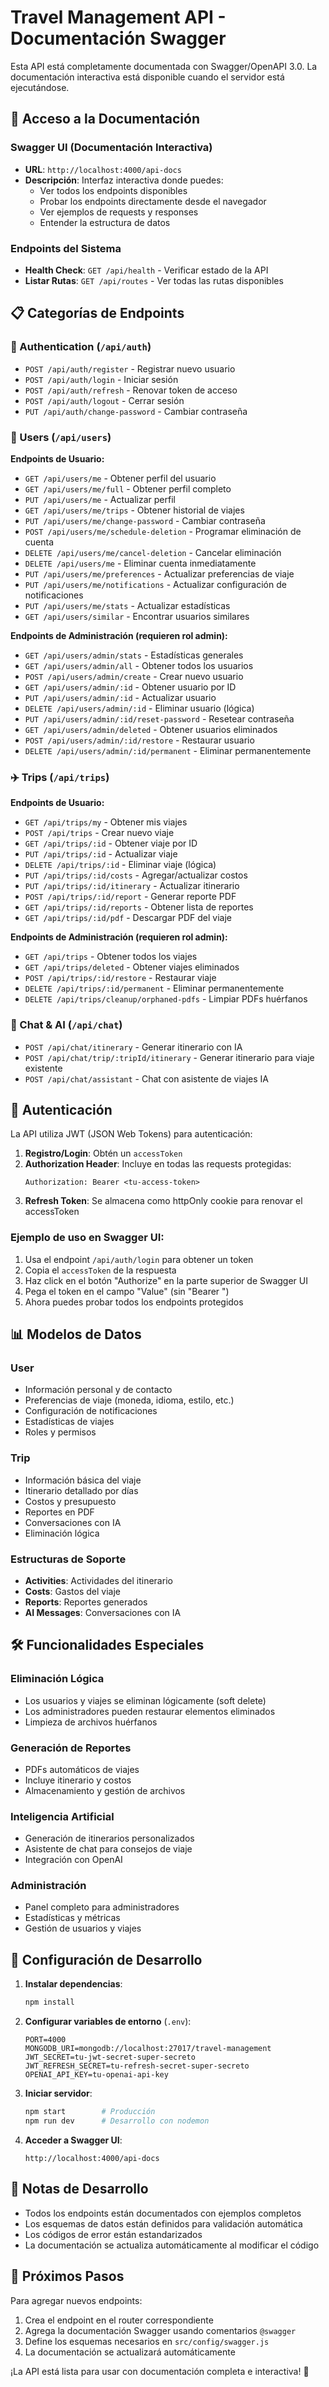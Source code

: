 # Travel Management API - Documentación Swagger

Esta API está completamente documentada con Swagger/OpenAPI 3.0. La documentación interactiva está disponible cuando el servidor está ejecutándose.

## 🚀 Acceso a la Documentación

### Swagger UI (Documentación Interactiva)
- **URL**: `http://localhost:4000/api-docs`
- **Descripción**: Interfaz interactiva donde puedes:
  - Ver todos los endpoints disponibles
  - Probar los endpoints directamente desde el navegador
  - Ver ejemplos de requests y responses
  - Entender la estructura de datos

### Endpoints del Sistema
- **Health Check**: `GET /api/health` - Verificar estado de la API
- **Listar Rutas**: `GET /api/routes` - Ver todas las rutas disponibles

## 📋 Categorías de Endpoints

### 🔐 Authentication (`/api/auth`)
- `POST /api/auth/register` - Registrar nuevo usuario
- `POST /api/auth/login` - Iniciar sesión
- `POST /api/auth/refresh` - Renovar token de acceso
- `POST /api/auth/logout` - Cerrar sesión
- `PUT /api/auth/change-password` - Cambiar contraseña

### 👤 Users (`/api/users`)
**Endpoints de Usuario:**
- `GET /api/users/me` - Obtener perfil del usuario
- `GET /api/users/me/full` - Obtener perfil completo
- `PUT /api/users/me` - Actualizar perfil
- `GET /api/users/me/trips` - Obtener historial de viajes
- `PUT /api/users/me/change-password` - Cambiar contraseña
- `POST /api/users/me/schedule-deletion` - Programar eliminación de cuenta
- `DELETE /api/users/me/cancel-deletion` - Cancelar eliminación
- `DELETE /api/users/me` - Eliminar cuenta inmediatamente
- `PUT /api/users/me/preferences` - Actualizar preferencias de viaje
- `PUT /api/users/me/notifications` - Actualizar configuración de notificaciones
- `PUT /api/users/me/stats` - Actualizar estadísticas
- `GET /api/users/similar` - Encontrar usuarios similares

**Endpoints de Administración (requieren rol admin):**
- `GET /api/users/admin/stats` - Estadísticas generales
- `GET /api/users/admin/all` - Obtener todos los usuarios
- `POST /api/users/admin/create` - Crear nuevo usuario
- `GET /api/users/admin/:id` - Obtener usuario por ID
- `PUT /api/users/admin/:id` - Actualizar usuario
- `DELETE /api/users/admin/:id` - Eliminar usuario (lógica)
- `PUT /api/users/admin/:id/reset-password` - Resetear contraseña
- `GET /api/users/admin/deleted` - Obtener usuarios eliminados
- `POST /api/users/admin/:id/restore` - Restaurar usuario
- `DELETE /api/users/admin/:id/permanent` - Eliminar permanentemente

### ✈️ Trips (`/api/trips`)
**Endpoints de Usuario:**
- `GET /api/trips/my` - Obtener mis viajes
- `POST /api/trips` - Crear nuevo viaje
- `GET /api/trips/:id` - Obtener viaje por ID
- `PUT /api/trips/:id` - Actualizar viaje
- `DELETE /api/trips/:id` - Eliminar viaje (lógica)
- `PUT /api/trips/:id/costs` - Agregar/actualizar costos
- `PUT /api/trips/:id/itinerary` - Actualizar itinerario
- `POST /api/trips/:id/report` - Generar reporte PDF
- `GET /api/trips/:id/reports` - Obtener lista de reportes
- `GET /api/trips/:id/pdf` - Descargar PDF del viaje

**Endpoints de Administración (requieren rol admin):**
- `GET /api/trips` - Obtener todos los viajes
- `GET /api/trips/deleted` - Obtener viajes eliminados
- `POST /api/trips/:id/restore` - Restaurar viaje
- `DELETE /api/trips/:id/permanent` - Eliminar permanentemente
- `DELETE /api/trips/cleanup/orphaned-pdfs` - Limpiar PDFs huérfanos

### 🤖 Chat & AI (`/api/chat`)
- `POST /api/chat/itinerary` - Generar itinerario con IA
- `POST /api/chat/trip/:tripId/itinerary` - Generar itinerario para viaje existente
- `POST /api/chat/assistant` - Chat con asistente de viajes IA

## 🔑 Autenticación

La API utiliza JWT (JSON Web Tokens) para autenticación:

1. **Registro/Login**: Obtén un `accessToken`
2. **Authorization Header**: Incluye en todas las requests protegidas:
   ```
   Authorization: Bearer <tu-access-token>
   ```
3. **Refresh Token**: Se almacena como httpOnly cookie para renovar el accessToken

### Ejemplo de uso en Swagger UI:
1. Usa el endpoint `/api/auth/login` para obtener un token
2. Copia el `accessToken` de la respuesta
3. Haz click en el botón "Authorize" en la parte superior de Swagger UI
4. Pega el token en el campo "Value" (sin "Bearer ")
5. Ahora puedes probar todos los endpoints protegidos

## 📊 Modelos de Datos

### User
- Información personal y de contacto
- Preferencias de viaje (moneda, idioma, estilo, etc.)
- Configuración de notificaciones
- Estadísticas de viajes
- Roles y permisos

### Trip
- Información básica del viaje
- Itinerario detallado por días
- Costos y presupuesto
- Reportes en PDF
- Conversaciones con IA
- Eliminación lógica

### Estructuras de Soporte
- **Activities**: Actividades del itinerario
- **Costs**: Gastos del viaje
- **Reports**: Reportes generados
- **AI Messages**: Conversaciones con IA

## 🛠️ Funcionalidades Especiales

### Eliminación Lógica
- Los usuarios y viajes se eliminan lógicamente (soft delete)
- Los administradores pueden restaurar elementos eliminados
- Limpieza de archivos huérfanos

### Generación de Reportes
- PDFs automáticos de viajes
- Incluye itinerario y costos
- Almacenamiento y gestión de archivos

### Inteligencia Artificial
- Generación de itinerarios personalizados
- Asistente de chat para consejos de viaje
- Integración con OpenAI

### Administración
- Panel completo para administradores
- Estadísticas y métricas
- Gestión de usuarios y viajes

## 🔧 Configuración de Desarrollo

1. **Instalar dependencias**:
   ```bash
   npm install
   ```

2. **Configurar variables de entorno** (`.env`):
   ```env
   PORT=4000
   MONGODB_URI=mongodb://localhost:27017/travel-management
   JWT_SECRET=tu-jwt-secret-super-secreto
   JWT_REFRESH_SECRET=tu-refresh-secret-super-secreto
   OPENAI_API_KEY=tu-openai-api-key
   ```

3. **Iniciar servidor**:
   ```bash
   npm start        # Producción
   npm run dev      # Desarrollo con nodemon
   ```

4. **Acceder a Swagger UI**:
   ```
   http://localhost:4000/api-docs
   ```

## 📝 Notas de Desarrollo

- Todos los endpoints están documentados con ejemplos completos
- Los esquemas de datos están definidos para validación automática
- Los códigos de error están estandarizados
- La documentación se actualiza automáticamente al modificar el código

## 🚀 Próximos Pasos

Para agregar nuevos endpoints:

1. Crea el endpoint en el router correspondiente
2. Agrega la documentación Swagger usando comentarios `@swagger`
3. Define los esquemas necesarios en `src/config/swagger.js`
4. La documentación se actualizará automáticamente

¡La API está lista para usar con documentación completa e interactiva! 🎉
